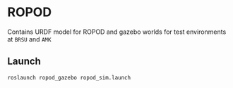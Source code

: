 # ROPOD
Contains URDF model for ROPOD and gazebo worlds for test environments at `BRSU` and `AMK`

## Launch
`roslaunch ropod_gazebo ropod_sim.launch`
